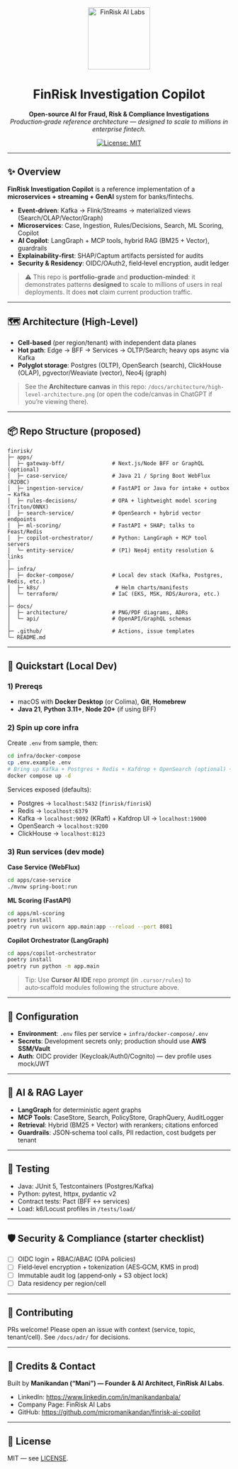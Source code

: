 <div align="center">

<img src="assets/logo.png" alt="FinRisk AI Labs" width="140" url="https://www.linkedin.com/in/manikandanbala/"/>

# **FinRisk Investigation Copilot**

**Open‑source AI for Fraud, Risk & Compliance Investigations**
*Production‑grade reference architecture — designed to scale to millions in enterprise fintech.*

[![License: MIT](https://img.shields.io/badge/License-MIT-blue.svg)](LICENSE)

</div>

---

## ✨ Overview

**FinRisk Investigation Copilot** is a reference implementation of a **microservices + streaming + GenAI** system for banks/fintechs.

* **Event‑driven**: Kafka → Flink/Streams → materialized views (Search/OLAP/Vector/Graph)
* **Microservices**: Case, Ingestion, Rules/Decisions, Search, ML Scoring, Copilot
* **AI Copilot**: LangGraph + MCP tools, hybrid RAG (BM25 + Vector), guardrails
* **Explainability‑first**: SHAP/Captum artifacts persisted for audits
* **Security & Residency**: OIDC/OAuth2, field‑level encryption, audit ledger

> ⚠️ This repo is **portfolio‑grade** and **production‑minded**: it demonstrates patterns **designed** to scale to millions of users in real deployments. It does **not** claim current production traffic.

---

## 🗺️ Architecture (High‑Level)

* **Cell‑based** (per region/tenant) with independent data planes
* **Hot path**: Edge → BFF → Services → OLTP/Search; heavy ops async via Kafka
* **Polyglot storage**: Postgres (OLTP), OpenSearch (search), ClickHouse (OLAP), pgvector/Weaviate (vector), Neo4j (graph)

> See the **Architecture canvas** in this repo: `/docs/architecture/high-level-architecture.png` (or open the code/canvas in ChatGPT if you’re viewing there).

---

## 📦 Repo Structure (proposed)

```
finrisk/
├─ apps/
│  ├─ gateway-bff/               # Next.js/Node BFF or GraphQL (optional)
│  ├─ case-service/              # Java 21 / Spring Boot WebFlux (R2DBC)
│  ├─ ingestion-service/         # FastAPI or Java for intake + outbox → Kafka
│  ├─ rules-decisions/           # OPA + lightweight model scoring (Triton/ONNX)
│  ├─ search-service/            # OpenSearch + hybrid vector endpoints
│  ├─ ml-scoring/                # FastAPI + SHAP; talks to Feast/Redis
│  ├─ copilot-orchestrator/      # Python: LangGraph + MCP tool servers
│  └─ entity-service/            # (P1) Neo4j entity resolution & links
│
├─ infra/
│  ├─ docker-compose/            # Local dev stack (Kafka, Postgres, Redis, etc.)
│  ├─ k8s/                        # Helm charts/manifests
│  └─ terraform/                 # IaC (EKS, MSK, RDS/Aurora, etc.)
│
├─ docs/
│  ├─ architecture/              # PNG/PDF diagrams, ADRs
│  └─ api/                       # OpenAPI/GraphQL schemas
│
├─ .github/                      # Actions, issue templates
└─ README.md
```

---

## 🚀 Quickstart (Local Dev)

### 1) Prereqs

* macOS with **Docker Desktop** (or Colima), **Git**, **Homebrew**
* **Java 21**, **Python 3.11+**, **Node 20+** (if using BFF)

### 2) Spin up core infra

Create `.env` from sample, then:

```bash
cd infra/docker-compose
cp .env.example .env
# Bring up Kafka + Postgres + Redis + Kafdrop + OpenSearch (optional) + ClickHouse (optional)
docker compose up -d
```

Services exposed (defaults):

* Postgres → `localhost:5432` (`finrisk/finrisk`)
* Redis → `localhost:6379`
* Kafka → `localhost:9092` (KRaft) + Kafdrop UI → `localhost:19000`
* OpenSearch → `localhost:9200`
* ClickHouse → `localhost:8123`

### 3) Run services (dev mode)

**Case Service (WebFlux)**

```bash
cd apps/case-service
./mvnw spring-boot:run
```

**ML Scoring (FastAPI)**

```bash
cd apps/ml-scoring
poetry install
poetry run uvicorn app.main:app --reload --port 8081
```

**Copilot Orchestrator (LangGraph)**

```bash
cd apps/copilot-orchestrator
poetry install
poetry run python -m app.main
```

> Tip: Use **Cursor AI IDE** repo prompt (in `.cursor/rules`) to auto‑scaffold modules following the structure above.

---

## 🔧 Configuration

* **Environment**: `.env` files per service + `infra/docker-compose/.env`
* **Secrets**: Development secrets only; production should use **AWS SSM/Vault**
* **Auth**: OIDC provider (Keycloak/Auth0/Cognito) — dev profile uses mock/JWT

---

## 🧠 AI & RAG Layer

* **LangGraph** for deterministic agent graphs
* **MCP Tools**: CaseStore, Search, PolicyStore, GraphQuery, AuditLogger
* **Retrieval**: Hybrid (BM25 + Vector) with rerankers; citations enforced
* **Guardrails**: JSON‑schema tool calls, PII redaction, cost budgets per tenant

---

## 🧪 Testing

* Java: JUnit 5, Testcontainers (Postgres/Kafka)
* Python: pytest, httpx, pydantic v2
* Contract tests: Pact (BFF ↔ services)
* Load: k6/Locust profiles in `/tests/load/`

---

## 🛡️ Security & Compliance (starter checklist)

* [ ] OIDC login + RBAC/ABAC (OPA policies)
* [ ] Field‑level encryption + tokenization (AES‑GCM, KMS in prod)
* [ ] Immutable audit log (append‑only + S3 object lock)
* [ ] Data residency per region/cell

---

## 🤝 Contributing

PRs welcome! Please open an issue with context (service, topic, tenant/cell). See `/docs/adr/` for decisions.

---

## 📣 Credits & Contact

Built by **Manikandan (“Mani”) — Founder & AI Architect, FinRisk AI Labs**.

* LinkedIn: https://www.linkedin.com/in/manikandanbala/
* Company Page: FinRisk AI Labs
* GitHub: https://github.com/micromanikandan/finrisk-ai-copilot

---

## 📜 License

MIT — see [LICENSE](LICENSE).
